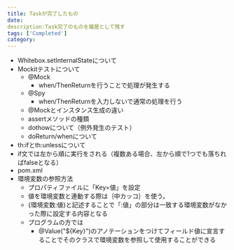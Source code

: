 ```yaml
---
title: Taskが完了したもの
date: 
description:Task完了のものを履歴として残す 
tags: ['Completed']
category: 
---
```


- Whitebox.setInternalStateについて
- Mockitテストについて
  - @Mock
    - when/ThenReturnを行うことで処理が発生する
  - @Spy
    - when/ThenReturnを入力しないで通常の処理を行う
  - @Mockとインスタンス生成の違い
  - assertメソッドの種類
  - dothowについて（例外発生のテスト）
  - doReturn/whenについて
- th:ifとth:unlessについて
- if文では左から順に実行をされる（複数ある場合、左から順で1つでも落ちればfalseとなる）
- pom.xml
- 環境変数の参照方法
  - プロパティファイルに「Key=値」を設定
  - 値を環境変数と連動する際は｛中カッコ｝を使う。
  - {環境変数:値}と記述することで「:値」の部分は一致する環境変数がなかった際に設定する内容となる
  - プログラムの方では
    - @Value("${Key}")のアノテーションをつけてフィールド値に宣言することでそのクラスで環境変数を参照して使用することができる
